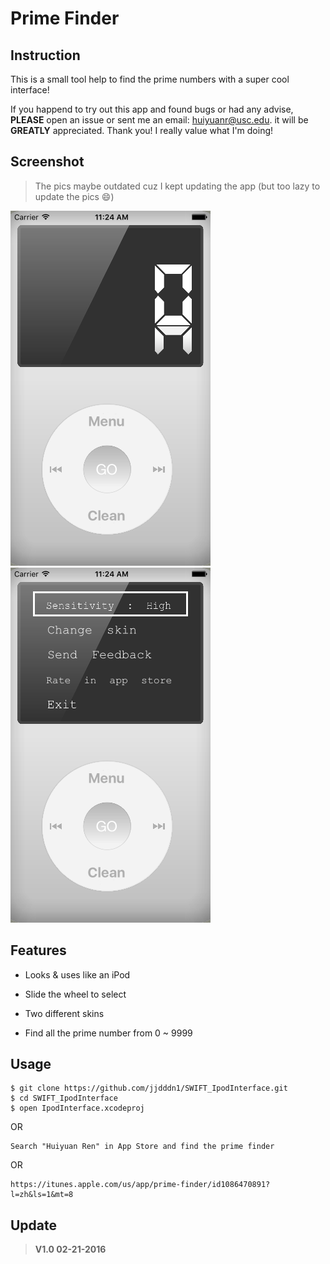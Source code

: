 # Prime Finder

## Instruction 
This is a small tool help to find the prime numbers with a super cool interface!

If you happend to try out this app and found bugs or had any advise, **PLEASE** open an issue or sent me an email: huiyuanr@usc.edu. it will be **GREATLY** appreciated. Thank you! I really value what I'm doing!

## Screenshot
> The pics maybe outdated cuz I kept updating the app (but too lazy to update the pics 😄)

![image](https://github.com/jjdddn1/SWIFT_IpodInterface/blob/master/screenshot/0.png?raw=false)
![image](https://github.com/jjdddn1/SWIFT_IpodInterface/blob/master/screenshot/1.png?raw=false)

## Features

* Looks & uses like an iPod

* Slide the wheel to select

* Two different skins

* Find all the prime number from 0 ~ 9999

## Usage

```
$ git clone https://github.com/jjdddn1/SWIFT_IpodInterface.git
$ cd SWIFT_IpodInterface
$ open IpodInterface.xcodeproj
```

OR

```
Search "Huiyuan Ren" in App Store and find the prime finder
```
OR

```
https://itunes.apple.com/us/app/prime-finder/id1086470891?l=zh&ls=1&mt=8
```

## Update
> **V1.0 02-21-2016**


